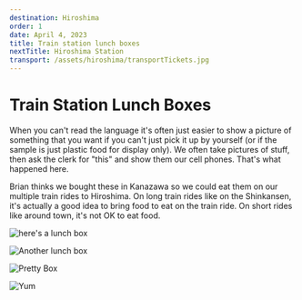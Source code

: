 ```yaml
---
destination: Hiroshima
order: 1
date: April 4, 2023
title: Train station lunch boxes
nextTitle: Hiroshima Station
transport: /assets/hiroshima/transportTickets.jpg
---
```


# Train Station Lunch Boxes

When you can't read the language it's often just easier to show a picture of something that you want if you can't just pick it up by yourself (or if the sample is just plastic food for display only). 
We often take pictures of stuff, then ask the clerk for "this" and show them our cell phones. That's what happened here.

Brian thinks we bought these in Kanazawa so we could eat them on our multiple train rides to Hiroshima. On long train rides like on the Shinkansen, it's actually a good idea to bring food to eat on the train ride. On short rides like around town, it's not OK to eat food.

![here's a lunch box](/assets/hiroshima/PXL_20230415_034343956.jpg)

![Another lunch box](/assets/hiroshima/PXL_20230415_034359196.jpg)

![Pretty Box](/assets/hiroshima/PXL_20230415_043359144.jpg)

![Yum](/assets/hiroshima/PXL_20230415_043711343.jpg)

